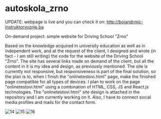 # autoskola_zrno

UPDATE: webpage is live and you can check it on: http://bojandrmic-instruktorvoznje.ba


On-demand project: simple website for Driving School "Zrno"

Based on the knowledge acquired in university education as well as in independent work, and at the request of the client, I designed and wrote (in fact - I am still writing) the code for the website of the Driving School "Zrno". The site has several links made on demand of the client, but all the content in it is my idea and design, as previously mentioned. The site is currently not responsive, but responsiveness is part of the final solution, so the plan is to, when I finish the "onlinetestovi.html" page, make the finished page compatible for all types of devices. I plan to work on the page "onlinetestovi.html" using a combination of HTML, CSS, JS and React.js technologies. The "onlinetestovi.html" site design is attached in the repository and I am currently working on it. Also, I have to connect social media profiles and mails for the contact form.

![14](https://user-images.githubusercontent.com/107222215/196286096-a8ec56c9-82b0-49a9-8468-c9d075fe27af.jpg)
![15](https://user-images.githubusercontent.com/107222215/196286109-7819acc0-ecb8-4270-aade-0cabb5bebd2d.jpg)
![16](https://user-images.githubusercontent.com/107222215/196286119-f2e35a2c-064e-4236-aa81-c75c016ed901.jpg)


